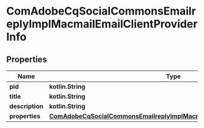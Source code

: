 
# ComAdobeCqSocialCommonsEmailreplyImplMacmailEmailClientProviderInfo

## Properties
Name | Type | Description | Notes
------------ | ------------- | ------------- | -------------
**pid** | **kotlin.String** |  |  [optional]
**title** | **kotlin.String** |  |  [optional]
**description** | **kotlin.String** |  |  [optional]
**properties** | [**ComAdobeCqSocialCommonsEmailreplyImplMacmailEmailClientProviderProperties**](ComAdobeCqSocialCommonsEmailreplyImplMacmailEmailClientProviderProperties.md) |  |  [optional]



